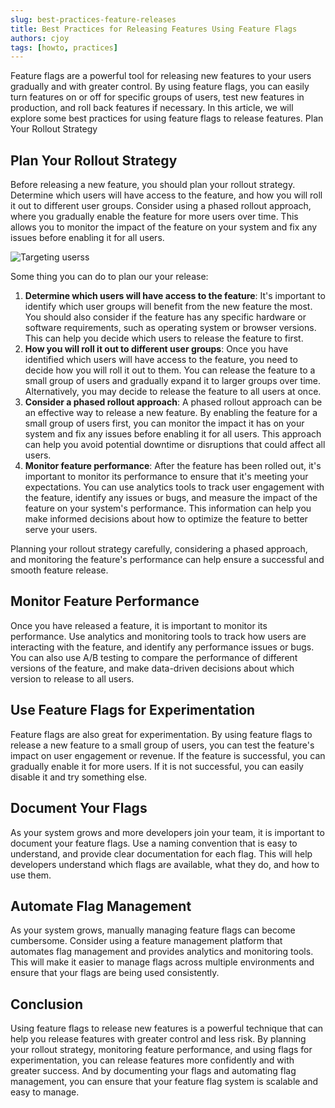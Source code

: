 ```yaml
---
slug: best-practices-feature-releases
title: Best Practices for Releasing Features Using Feature Flags
authors: cjoy
tags: [howto, practices]
---
```


Feature flags are a powerful tool for releasing new features to your users gradually and with greater control. By using feature flags, you can easily turn features on or off for specific groups of users, test new features in production, and roll back features if necessary. In this article, we will explore some best practices for using feature flags to release features.
Plan Your Rollout Strategy

## Plan Your Rollout Strategy

Before releasing a new feature, you should plan your rollout strategy. Determine which users will have access to the feature, and how you will roll it out to different user groups. Consider using a phased rollout approach, where you gradually enable the feature for more users over time. This allows you to monitor the impact of the feature on your system and fix any issues before enabling it for all users.

![Targeting userss](/assets/blog/best-practices-for-feature-releases/plan-your-rollout-strategy.png)

Some thing you can do to plan our your release:
1. **Determine which users will have access to the feature**: It's important to identify which user groups will benefit from the new feature the most. You should also consider if the feature has any specific hardware or software requirements, such as operating system or browser versions. This can help you decide which users to release the feature to first.
1. **How you will roll it out to different user groups**: Once you have identified which users will have access to the feature, you need to decide how you will roll it out to them. You can release the feature to a small group of users and gradually expand it to larger groups over time. Alternatively, you may decide to release the feature to all users at once.
1. **Consider a phased rollout approach**: A phased rollout approach can be an effective way to release a new feature. By enabling the feature for a small group of users first, you can monitor the impact it has on your system and fix any issues before enabling it for all users. This approach can help you avoid potential downtime or disruptions that could affect all users.
1. **Monitor feature performance**: After the feature has been rolled out, it's important to monitor its performance to ensure that it's meeting your expectations. You can use analytics tools to track user engagement with the feature, identify any issues or bugs, and measure the impact of the feature on your system's performance. This information can help you make informed decisions about how to optimize the feature to better serve your users.

Planning your rollout strategy carefully, considering a phased approach, and monitoring the feature's performance can help ensure a successful and smooth feature release.

## Monitor Feature Performance

Once you have released a feature, it is important to monitor its performance. Use analytics and monitoring tools to track how users are interacting with the feature, and identify any performance issues or bugs. You can also use A/B testing to compare the performance of different versions of the feature, and make data-driven decisions about which version to release to all users.

## Use Feature Flags for Experimentation

Feature flags are also great for experimentation. By using feature flags to release a new feature to a small group of users, you can test the feature's impact on user engagement or revenue. If the feature is successful, you can gradually enable it for more users. If it is not successful, you can easily disable it and try something else.

## Document Your Flags

As your system grows and more developers join your team, it is important to document your feature flags. Use a naming convention that is easy to understand, and provide clear documentation for each flag. This will help developers understand which flags are available, what they do, and how to use them.

## Automate Flag Management

As your system grows, manually managing feature flags can become cumbersome. Consider using a feature management platform that automates flag management and provides analytics and monitoring tools. This will make it easier to manage flags across multiple environments and ensure that your flags are being used consistently.

## Conclusion 

Using feature flags to release new features is a powerful technique that can help you release features with greater control and less risk. By planning your rollout strategy, monitoring feature performance, and using flags for experimentation, you can release features more confidently and with greater success. And by documenting your flags and automating flag management, you can ensure that your feature flag system is scalable and easy to manage.